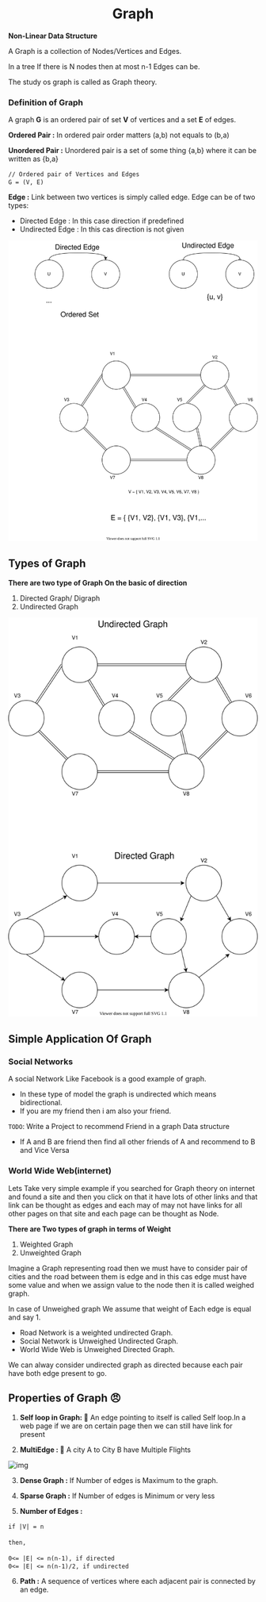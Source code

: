 <h1><center>Graph</center></h1>

**Non-Linear Data Structure**

A Graph is a collection of Nodes/Vertices and Edges.

In a tree If there is N nodes then at most n-1 Edges can be.

The study os graph is called as Graph theory.

### Definition of Graph

A graph **G** is an ordered pair of set **V** of vertices and a set **E** of edges.

**Ordered Pair :** In ordered pair order matters (a,b) not equals to (b,a)

**Unordered Pair :** Unordered pair is a set of some thing {a,b} where it can be written as {b,a}

```
// Ordered pair of Vertices and Edges
G = (V, E)
```

**Edge :** Link between two vertices is simply called edge. Edge can be of two types:

- Directed Edge : In this case direction if predefined
- Undirected Edge : In this cas direction is not given

![Basic](./basic1.svg)

## Types of Graph

**There are two type of Graph On the basic of direction**

1. Directed Graph/ Digraph
2. Undirected Graph

![types](./types.svg)

## Simple Application Of Graph

### Social Networks

A social Network Like Facebook is a good example of graph.

- In these type of model the graph is undirected which means bidirectional.
- If you are my friend then i am also your friend.

`TODO`: Write a Project to recommend Friend in a graph Data structure

- If A and B are friend then find all other friends of A and recommend to B and Vice Versa

### World Wide Web(internet)

Lets Take very simple example if you searched for Graph theory on internet and found a site and then you click on that it have lots of other links and that link can be thought as edges and each may of may not have links for all other pages on that site and each page can be thought as Node.

**There are Two types of graph in terms of Weight**

1. Weighted Graph
2. Unweighted Graph

Imagine a Graph representing road then we must have to consider pair of cities and the road between them is edge and in this cas edge must have some value and when we assign value to the node then it is called weighed graph.

In case of Unweighed graph We assume that weight of Each edge is equal and say 1.

- Road Network is a weighted undirected Graph.
- Social Network is Unweighed Undirected Graph.
- World Wide Web is Unweighed Directed Graph.

We can alway consider undirected graph as directed because each pair have both edge present to go.

## Properties of Graph 😠

1. **Self loop in Graph: 💱** An edge pointing to itself is called Self loop.In a web page if we are on certain page then we can still have link for present

2. **MultiEdge : 🥵** A city A to City B have Multiple Flights

![img](https://citricks.net/wp-content/uploads/Directed-Graph.png)

3. **Dense Graph :** If Number of edges is Maximum to the graph.

4. **Sparse Graph :** If Number of edges is Minimum or very less

5. **Number of Edges :**

```
if |V| = n

then,

0<= |E| <= n(n-1), if directed
0<= |E| <= n(n-1)/2, if undirected
```

6. **Path :** A sequence of vertices where each adjacent pair is connected by an edge.

